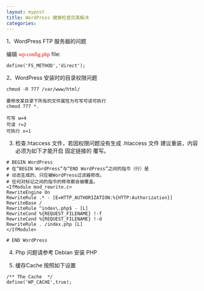 ```yaml
---
layout: mypost
title: WordPress 健康检查完美解决
categories: 
---
```



1、WordPress FTP 服务器的问题

编辑  <font face="仿宋" color=red>wp-config.php</font> file:

```
define('FS_METHOD','direct');
```
2、WordPress 安装时的目录权限问题
```
chmod -R 777 /var/www/html/

要修改某目录下所有的文件属性为可写可读可执行
chmod 777 *.

可写 w=4 
可读 r=2 
可执行 x=1 
```
3.  检查.htaccess 文件，若因权限问题没有生成 .htaccess 文件 建议重装，内容必须为如下才能开启 固定链接的 覆写。
```
# BEGIN WordPress
# 在“BEGIN WordPress”与“END WordPress”之间的指令（行）是
# 动态生成的，只应被WordPress过滤器修改。
# 任何对标记之间的指令的修改都会被覆盖。
<IfModule mod_rewrite.c>
RewriteEngine On
RewriteRule .* - [E=HTTP_AUTHORIZATION:%{HTTP:Authorization}]
RewriteBase /
RewriteRule ^index\.php$ - [L]
RewriteCond %{REQUEST_FILENAME} !-f
RewriteCond %{REQUEST_FILENAME} !-d
RewriteRule . /index.php [L]
</IfModule>

# END WordPress
```
4. Php 问题请参考 Debian 安装 PHP

5. 缓存Cache 按照如下设置

```
/** The Cache  */
define('WP_CACHE',true);
```